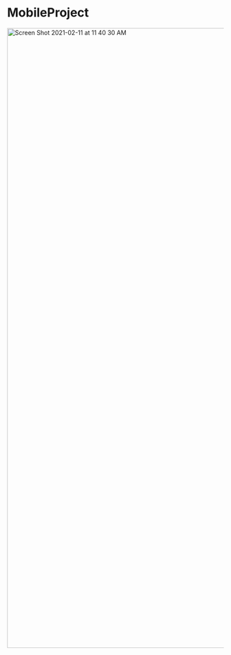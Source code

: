 # MobileProject
<img width="1440" alt="Screen Shot 2021-02-11 at 11 40 30 AM" src="https://github.com/NazarSeyitbekov/MobileProject/blob/main/nazar.gif">
